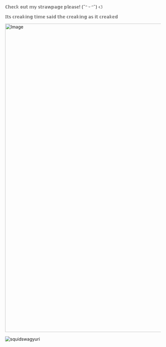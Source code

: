 # ‎ 
ℂ𝕙𝕖𝕔𝕜 𝕠𝕦𝕥 𝕞𝕪 𝕤𝕥𝕣𝕒𝕨𝕡𝕒𝕘𝕖 𝕡𝕝𝕖𝕒𝕤𝕖! (˶ᵔ ᵕ ᵔ˶) ‹𝟹

   𝕀𝕥𝕤 𝕔𝕣𝕖𝕒𝕜𝕚𝕟𝕘 𝕥𝕚𝕞𝕖 𝕤𝕒𝕚𝕕 𝕥𝕙𝕖 𝕔𝕣𝕖𝕒𝕜𝕚𝕟𝕘 𝕒𝕤 𝕚𝕥 𝕔𝕣𝕖𝕒𝕜𝕖𝕕

<img width="1000" height="1000" alt="Image" src="https://github.com/user-attachments/assets/5b327c9b-56dc-4880-b747-a6c9a9cfbf10" />


<p align="left"> <img src="https://komarev.com/ghpvc/?username=squidswagyuri&label=Profile%20views&color=0e75b6&style=flat" alt="squidswagyuri" /> </p>


<p align="left">
</p>

